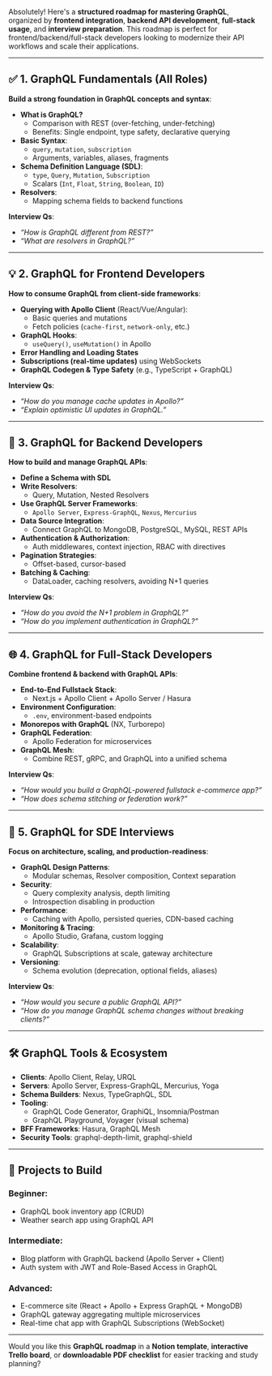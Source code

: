 Absolutely! Here's a **structured roadmap for mastering GraphQL**, organized by **frontend integration**, **backend API development**, **full-stack usage**, and **interview preparation**. This roadmap is perfect for frontend/backend/full-stack developers looking to modernize their API workflows and scale their applications.

---

## ✅ **1. GraphQL Fundamentals (All Roles)**  
**Build a strong foundation in GraphQL concepts and syntax**:  
- **What is GraphQL?**  
  - Comparison with REST (over-fetching, under-fetching)  
  - Benefits: Single endpoint, type safety, declarative querying  
- **Basic Syntax**:  
  - `query`, `mutation`, `subscription`  
  - Arguments, variables, aliases, fragments  
- **Schema Definition Language (SDL)**:  
  - `type`, `Query`, `Mutation`, `Subscription`  
  - Scalars (`Int`, `Float`, `String`, `Boolean`, `ID`)  
- **Resolvers**:  
  - Mapping schema fields to backend functions

**Interview Qs**:  
- *“How is GraphQL different from REST?”*  
- *“What are resolvers in GraphQL?”*

---

## 💡 **2. GraphQL for Frontend Developers**  
**How to consume GraphQL from client-side frameworks**:  
- **Querying with Apollo Client** (React/Vue/Angular):  
  - Basic queries and mutations  
  - Fetch policies (`cache-first`, `network-only`, etc.)  
- **GraphQL Hooks**:  
  - `useQuery()`, `useMutation()` in Apollo  
- **Error Handling and Loading States**  
- **Subscriptions (real-time updates)** using WebSockets  
- **GraphQL Codegen & Type Safety** (e.g., TypeScript + GraphQL)

**Interview Qs**:  
- *“How do you manage cache updates in Apollo?”*  
- *“Explain optimistic UI updates in GraphQL.”*

---

## 🔧 **3. GraphQL for Backend Developers**  
**How to build and manage GraphQL APIs**:  
- **Define a Schema with SDL**  
- **Write Resolvers**:  
  - Query, Mutation, Nested Resolvers  
- **Use GraphQL Server Frameworks**:  
  - `Apollo Server`, `Express-GraphQL`, `Nexus`, `Mercurius`  
- **Data Source Integration**:  
  - Connect GraphQL to MongoDB, PostgreSQL, MySQL, REST APIs  
- **Authentication & Authorization**:  
  - Auth middlewares, context injection, RBAC with directives  
- **Pagination Strategies**:  
  - Offset-based, cursor-based  
- **Batching & Caching**:  
  - DataLoader, caching resolvers, avoiding N+1 queries

**Interview Qs**:  
- *“How do you avoid the N+1 problem in GraphQL?”*  
- *“How do you implement authentication in GraphQL?”*

---

## 🌐 **4. GraphQL for Full-Stack Developers**  
**Combine frontend & backend with GraphQL APIs**:  
- **End-to-End Fullstack Stack**:  
  - Next.js + Apollo Client + Apollo Server / Hasura  
- **Environment Configuration**:  
  - `.env`, environment-based endpoints  
- **Monorepos with GraphQL** (NX, Turborepo)  
- **GraphQL Federation**:  
  - Apollo Federation for microservices  
- **GraphQL Mesh**:  
  - Combine REST, gRPC, and GraphQL into a unified schema

**Interview Qs**:  
- *“How would you build a GraphQL-powered fullstack e-commerce app?”*  
- *“How does schema stitching or federation work?”*

---

## 🧠 **5. GraphQL for SDE Interviews**  
**Focus on architecture, scaling, and production-readiness**:  
- **GraphQL Design Patterns**:  
  - Modular schemas, Resolver composition, Context separation  
- **Security**:  
  - Query complexity analysis, depth limiting  
  - Introspection disabling in production  
- **Performance**:  
  - Caching with Apollo, persisted queries, CDN-based caching  
- **Monitoring & Tracing**:  
  - Apollo Studio, Grafana, custom logging  
- **Scalability**:  
  - GraphQL Subscriptions at scale, gateway architecture  
- **Versioning**:  
  - Schema evolution (deprecation, optional fields, aliases)

**Interview Qs**:  
- *“How would you secure a public GraphQL API?”*  
- *“How do you manage GraphQL schema changes without breaking clients?”*

---

## 🛠️ **GraphQL Tools & Ecosystem**
- **Clients**: Apollo Client, Relay, URQL  
- **Servers**: Apollo Server, Express-GraphQL, Mercurius, Yoga  
- **Schema Builders**: Nexus, TypeGraphQL, SDL  
- **Tooling**:  
  - GraphQL Code Generator, GraphiQL, Insomnia/Postman  
  - GraphQL Playground, Voyager (visual schema)  
- **BFF Frameworks**: Hasura, GraphQL Mesh  
- **Security Tools**: graphql-depth-limit, graphql-shield

---

## 🚀 **Projects to Build**
### Beginner:
- GraphQL book inventory app (CRUD)  
- Weather search app using GraphQL API

### Intermediate:
- Blog platform with GraphQL backend (Apollo Server + Client)  
- Auth system with JWT and Role-Based Access in GraphQL

### Advanced:
- E-commerce site (React + Apollo + Express GraphQL + MongoDB)  
- GraphQL gateway aggregating multiple microservices  
- Real-time chat app with GraphQL Subscriptions (WebSocket)

---

Would you like this **GraphQL roadmap** in a **Notion template**, **interactive Trello board**, or **downloadable PDF checklist** for easier tracking and study planning?